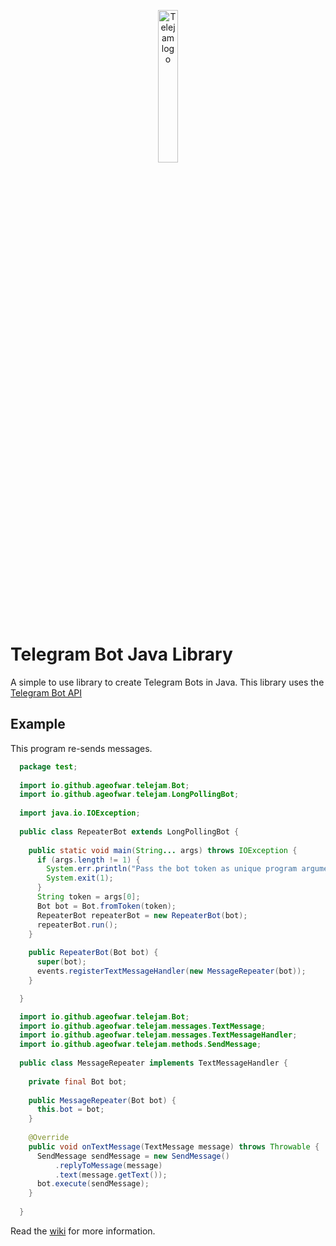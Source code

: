 <p align="center">
  <img src="https://ageofwar.github.io/Telejam/telejam.png" alt="Telejam logo" width="25%" height="25%" />
</p>

# Telegram Bot Java Library
A simple to use library to create Telegram Bots in Java.
This library uses the [Telegram Bot API](https://core.telegram.org/bots/api)

## Example
This program re-sends messages.
```java
  package test;
  
  import io.github.ageofwar.telejam.Bot;
  import io.github.ageofwar.telejam.LongPollingBot;
  
  import java.io.IOException;
  
  public class RepeaterBot extends LongPollingBot {
    
    public static void main(String... args) throws IOException {
      if (args.length != 1) {
        System.err.println("Pass the bot token as unique program argument");
        System.exit(1);
      }
      String token = args[0];
      Bot bot = Bot.fromToken(token);
      RepeaterBot repeaterBot = new RepeaterBot(bot);
      repeaterBot.run();
    }
    
    public RepeaterBot(Bot bot) {
      super(bot);
      events.registerTextMessageHandler(new MessageRepeater(bot));
    }

  }
```
```java
  import io.github.ageofwar.telejam.Bot;
  import io.github.ageofwar.telejam.messages.TextMessage;
  import io.github.ageofwar.telejam.messages.TextMessageHandler;
  import io.github.ageofwar.telejam.methods.SendMessage;
  
  public class MessageRepeater implements TextMessageHandler {
    
    private final Bot bot;
    
    public MessageRepeater(Bot bot) {
      this.bot = bot;
    }
    
    @Override
    public void onTextMessage(TextMessage message) throws Throwable {
      SendMessage sendMessage = new SendMessage()
          .replyToMessage(message)
          .text(message.getText());
      bot.execute(sendMessage);
    }
    
  }
```
Read the [wiki](https://github.com/AgeOfWar/Telejam/wiki)
for more information.
